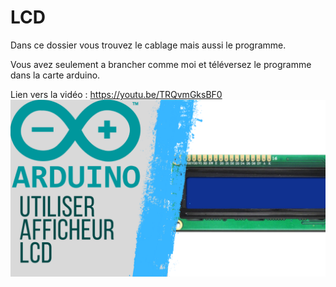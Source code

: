 # LCD
Dans ce dossier vous trouvez le cablage mais aussi le programme.

Vous avez seulement a brancher comme moi et téléversez le programme dans la carte arduino.

Lien vers la vidéo : https://youtu.be/TRQvmGksBF0
![alt text](https://github.com/electrocodeur/lcd/blob/main/arduinolcd.png?raw=true)
